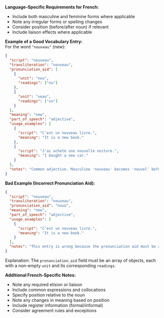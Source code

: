 **Language-Specific Requirements for French:**
- Include both masculine and feminine forms where applicable
- Note any irregular forms or spelling changes
- Consider position (before/after noun) if relevant
- Include liaison effects where applicable

**Example of a Good Vocabulary Entry:**  
For the word `"nouveau"` (new):
```json
{
  "script": "nouveau",
  "transliteration": "nouveau",
  "pronunciation_aid": [
    {
      "unit": "nou",
      "readings": ["nu"]
    },
    {
      "unit": "veau",
      "readings": ["vo"]
    }
  ],
  "meaning": "new",
  "part_of_speech": "adjective",
  "usage_examples": [
    {
      "script": "C'est un nouveau livre.",
      "meaning": "It is a new book."
    },
    {
      "script": "J'ai acheté une nouvelle voiture.",
      "meaning": "I bought a new car."
    }
  ],
  "notes": "Common adjective. Masculine 'nouveau' becomes 'nouvel' before vowels, feminine 'nouvelle'."
}
```

**Bad Example (Incorrect Pronunciation Aid):**
```json
{
  "script": "nouveau",
  "transliteration": "nouveau",
  "pronunciation_aid": "nuvo",
  "meaning": "new",
  "part_of_speech": "adjective",
  "usage_examples": [
    {
      "script": "C'est un nouveau livre.",
      "meaning": "It is a new book."
    }
  ],
  "notes": "This entry is wrong because the pronunciation aid must be an array of objects, not a single string."
}
```

Explanation: The `pronunciation_aid` field must be an array of objects, each with a non-empty `unit` and its corresponding `readings`.

**Additional French-Specific Notes:**
- Note any required elision or liaison
- Include common expressions and collocations
- Specify position relative to the noun
- Note any changes in meaning based on position
- Include register information (formal/informal)
- Consider agreement rules and exceptions 